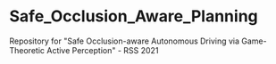 # Safe_Occlusion_Aware_Planning
Repository for "Safe Occlusion-aware Autonomous Driving via Game-Theoretic Active Perception" - RSS 2021
